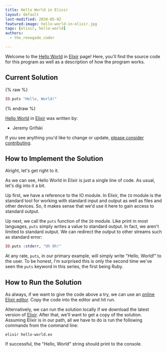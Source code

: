 ```yaml
---
title: Hello World in Elixir
layout: default
last-modified: 2020-05-02
featured-image: hello-world-in-elixir.jpg
tags: [elixir, hello-world]
authors:
  - the_renegade_coder

---
```


Welcome to the [Hello World](https://sampleprograms.io/projects/hello-world) in [Elixir](https://sampleprograms.io/languages/elixir) page! Here, you'll find the source code for this program as well as a description of how the program works.

## Current Solution

{% raw %}

```elixir
IO.puts "Hello, World!"
```

{% endraw %}

[Hello World](https://sampleprograms.io/projects/hello-world) in [Elixir](https://sampleprograms.io/languages/elixir) was written by:

- Jeremy Grifski

If you see anything you'd like to change or update, [please consider contributing](https://github.com/TheRenegadeCoder/sample-programs).

## How to Implement the Solution

Alright, let's get right to it.

As we can see, Hello World in Elixir is just a single line of
code. As usual, let's dig into it a bit.

Up first, we have a reference to the IO module. In Elixir, the `IO`
module is the standard tool for working with standard input and 
output as well as files and other devices. So, it makes sense that 
we'd use it here to gain access to standard output.

Up next, we call the `puts` function of the `IO` module. Like print in 
most languages, `puts` simply writes a value to standard output. In 
fact, we aren't limited to standard output. We can redirect the output 
to other streams such as standard error:

```elixir
IO.puts :stderr, "Uh Oh!"
```

At any rate, `puts`, in our primary example, will simply write "Hello, 
World!" to the user. To be honest, I'm surprised this is only the 
second time we've seen the `puts` keyword in this series, the first being 
Ruby.


## How to Run the Solution

As always, if we want to give the code above a try, we can use an [online Elixir editor][1].
Copy the code into the editor and hit run.

Alternatively, we can run the solution locally if we download the latest 
version of [Elixir][2]. After that, we'll want to get a copy of the solution. 
Assuming Elixir is in our path, all we have to do is run the following 
commands from the command line:

```shell
elixir hello-world.ex
```

If successful, the "Hello, World" string should print to the console.

[1]: https://www.jdoodle.com/execute-elixir-online/
[2]: https://elixir-lang.org/install.html
